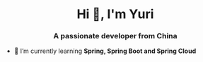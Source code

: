 <h1 align="center">Hi 👋, I'm Yuri</h1>
<h3 align="center">A passionate developer from China</h3>

- 🌱 I’m currently learning **Spring, Spring Boot and Spring Cloud**
